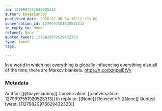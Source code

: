 ```yaml
---
id: 1279997551920525313
author: bayesianboy
published_date: 2020-07-06 04:36:12 +00:00
conversation_id: 1279997551920525313
in_reply_to: None
retweet: None
quoted_tweet: 1279820976629432320
type: tweet
tags:

---
```


In a world in which not everything is globally influencing everything else all of the time, there are Markov blankets. https://t.co/bznpeiEtVv

### Metadata

Author: [[@bayesianboy]]
Conversation: [[conversation-1279997551920525313]]
In reply to: [[None]]
Retweet of: [[None]]
Quoted tweet: [[1279820976629432320]]
